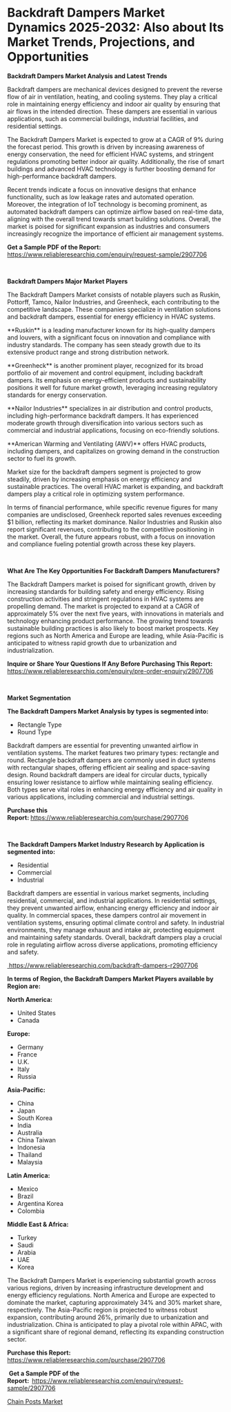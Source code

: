 <p><h1>Backdraft Dampers Market Dynamics 2025-2032: Also about Its Market Trends, Projections, and Opportunities</h1></p><p><strong>Backdraft Dampers Market Analysis and Latest Trends</strong></p>
<p><p>Backdraft dampers are mechanical devices designed to prevent the reverse flow of air in ventilation, heating, and cooling systems. They play a critical role in maintaining energy efficiency and indoor air quality by ensuring that air flows in the intended direction. These dampers are essential in various applications, such as commercial buildings, industrial facilities, and residential settings.</p><p>The Backdraft Dampers Market is expected to grow at a CAGR of 9% during the forecast period. This growth is driven by increasing awareness of energy conservation, the need for efficient HVAC systems, and stringent regulations promoting better indoor air quality. Additionally, the rise of smart buildings and advanced HVAC technology is further boosting demand for high-performance backdraft dampers. </p><p>Recent trends indicate a focus on innovative designs that enhance functionality, such as low leakage rates and automated operation. Moreover, the integration of IoT technology is becoming prominent, as automated backdraft dampers can optimize airflow based on real-time data, aligning with the overall trend towards smart building solutions. Overall, the market is poised for significant expansion as industries and consumers increasingly recognize the importance of efficient air management systems.</p></p>
<p><strong>Get a Sample PDF of the Report:&nbsp;</strong> <a href="https://www.reliableresearchiq.com/enquiry/request-sample/2907706?utm_campaign=3066&utm_medium=2&utm_source=Github&utm_content=ia&utm_term=12032025&utm_id=backdraft-dampers">https://www.reliableresearchiq.com/enquiry/request-sample/2907706</a></p>
<p>&nbsp;</p>
<p><strong>Backdraft Dampers Major Market Players</strong></p>
<p><p>The Backdraft Dampers Market consists of notable players such as Ruskin, Pottorff, Tamco, Nailor Industries, and Greenheck, each contributing to the competitive landscape. These companies specialize in ventilation solutions and backdraft dampers, essential for energy efficiency in HVAC systems.</p><p>**Ruskin** is a leading manufacturer known for its high-quality dampers and louvers, with a significant focus on innovation and compliance with industry standards. The company has seen steady growth due to its extensive product range and strong distribution network. </p><p>**Greenheck** is another prominent player, recognized for its broad portfolio of air movement and control equipment, including backdraft dampers. Its emphasis on energy-efficient products and sustainability positions it well for future market growth, leveraging increasing regulatory standards for energy conservation.</p><p>**Nailor Industries** specializes in air distribution and control products, including high-performance backdraft dampers. It has experienced moderate growth through diversification into various sectors such as commercial and industrial applications, focusing on eco-friendly solutions.</p><p>**American Warming and Ventilating (AWV)** offers HVAC products, including dampers, and capitalizes on growing demand in the construction sector to fuel its growth. </p><p>Market size for the backdraft dampers segment is projected to grow steadily, driven by increasing emphasis on energy efficiency and sustainable practices. The overall HVAC market is expanding, and backdraft dampers play a critical role in optimizing system performance.</p><p>In terms of financial performance, while specific revenue figures for many companies are undisclosed, Greenheck reported sales revenues exceeding $1 billion, reflecting its market dominance. Nailor Industries and Ruskin also report significant revenues, contributing to the competitive positioning in the market. Overall, the future appears robust, with a focus on innovation and compliance fueling potential growth across these key players.</p></p>
<p>&nbsp;</p>
<p><strong>What Are The Key Opportunities For Backdraft Dampers Manufacturers?</strong></p>
<p><p>The Backdraft Dampers market is poised for significant growth, driven by increasing standards for building safety and energy efficiency. Rising construction activities and stringent regulations in HVAC systems are propelling demand. The market is projected to expand at a CAGR of approximately 5% over the next five years, with innovations in materials and technology enhancing product performance. The growing trend towards sustainable building practices is also likely to boost market prospects. Key regions such as North America and Europe are leading, while Asia-Pacific is anticipated to witness rapid growth due to urbanization and industrialization.</p></p>
<p><strong>Inquire or Share Your Questions If Any Before Purchasing This Report:</strong> <a href="https://www.reliableresearchiq.com/enquiry/pre-order-enquiry/2907706?utm_campaign=3066&utm_medium=2&utm_source=Github&utm_content=ia&utm_term=12032025&utm_id=backdraft-dampers">https://www.reliableresearchiq.com/enquiry/pre-order-enquiry/2907706</a></p>
<p>&nbsp;</p>
<p><strong>Market Segmentation</strong></p>
<p><strong>The Backdraft Dampers Market Analysis by types is segmented into:</strong></p>
<p><ul><li>Rectangle Type</li><li>Round Type</li></ul></p>
<p><p>Backdraft dampers are essential for preventing unwanted airflow in ventilation systems. The market features two primary types: rectangle and round. Rectangle backdraft dampers are commonly used in duct systems with rectangular shapes, offering efficient air sealing and space-saving design. Round backdraft dampers are ideal for circular ducts, typically ensuring lower resistance to airflow while maintaining sealing efficiency. Both types serve vital roles in enhancing energy efficiency and air quality in various applications, including commercial and industrial settings.</p></p>
<p><strong>Purchase this Report:&nbsp;</strong><a href="https://www.reliableresearchiq.com/purchase/2907706?utm_campaign=3066&utm_medium=2&utm_source=Github&utm_content=ia&utm_term=12032025&utm_id=backdraft-dampers">https://www.reliableresearchiq.com/purchase/2907706</a></p>
<p>&nbsp;</p>
<p><strong>The Backdraft Dampers Market Industry Research by Application is segmented into:</strong></p>
<p><ul><li>Residential</li><li>Commercial</li><li>Industrial</li></ul></p>
<p><p>Backdraft dampers are essential in various market segments, including residential, commercial, and industrial applications. In residential settings, they prevent unwanted airflow, enhancing energy efficiency and indoor air quality. In commercial spaces, these dampers control air movement in ventilation systems, ensuring optimal climate control and safety. In industrial environments, they manage exhaust and intake air, protecting equipment and maintaining safety standards. Overall, backdraft dampers play a crucial role in regulating airflow across diverse applications, promoting efficiency and safety.</p></p>
<p><a href="https://www.reliableresearchiq.com/backdraft-dampers-r2907706?utm_campaign=3066&utm_medium=2&utm_source=Github&utm_content=ia&utm_term=12032025&utm_id=backdraft-dampers">&nbsp;https://www.reliableresearchiq.com/backdraft-dampers-r2907706</a></p>
<p><strong>In terms of Region, the Backdraft Dampers Market Players available by Region are:</strong></p>
<p>
    <p> <strong> North America: </strong>
        <ul>
            <li>United States</li>
            <li>Canada</li>
        </ul>
        </p> 
    <p> <strong> Europe: </strong>
        <ul>
            <li>Germany</li>
            <li>France</li>
            <li>U.K.</li>
            <li>Italy</li>
            <li>Russia</li>
        </ul>
        </p> 
    <p> <strong> Asia-Pacific: </strong>
        <ul>
            <li>China</li>
            <li>Japan</li>
            <li>South Korea</li>
            <li>India</li>
            <li>Australia</li>
            <li>China Taiwan</li>
            <li>Indonesia</li>
            <li>Thailand</li>
            <li>Malaysia</li>
        </ul>
        </p> 
    <p> <strong> Latin America: </strong>
        <ul>
            <li>Mexico</li>
            <li>Brazil</li>
            <li>Argentina Korea</li>
            <li>Colombia</li>
        </ul>
        </p> 
    <p> <strong> Middle East & Africa: </strong>
        <ul>
            <li>Turkey</li>
            <li>Saudi</li>
            <li>Arabia</li>
            <li>UAE</li>
            <li>Korea</li>
        </ul>
    </p>
    </p>
<p><p>The Backdraft Dampers Market is experiencing substantial growth across various regions, driven by increasing infrastructure development and energy efficiency regulations. North America and Europe are expected to dominate the market, capturing approximately 34% and 30% market share, respectively. The Asia-Pacific region is projected to witness robust expansion, contributing around 26%, primarily due to urbanization and industrialization. China is anticipated to play a pivotal role within APAC, with a significant share of regional demand, reflecting its expanding construction sector.</p></p>
<p><strong>Purchase this Report: </strong><a href="https://www.reliableresearchiq.com/purchase/2907706?utm_campaign=3066&utm_medium=2&utm_source=Github&utm_content=ia&utm_term=12032025&utm_id=backdraft-dampers">https://www.reliableresearchiq.com/purchase/2907706</a></p>
<p>&nbsp;<strong>Get a Sample PDF of the Report:&nbsp;&nbsp;</strong><a href="https://www.reliableresearchiq.com/enquiry/request-sample/2907706?utm_campaign=3066&utm_medium=2&utm_source=Github&utm_content=ia&utm_term=12032025&utm_id=backdraft-dampers">https://www.reliableresearchiq.com/enquiry/request-sample/2907706</a></p>
<p><strong></strong></p>
<p><p><a href="https://github.com/djarixneoza/Market-Research-Report-List-1/blob/main/chain-posts-market.md?utm_campaign=3066&utm_medium=2&utm_source=Github&utm_content=ia&utm_term=12032025&utm_id=backdraft-dampers">Chain Posts Market</a></p></p>